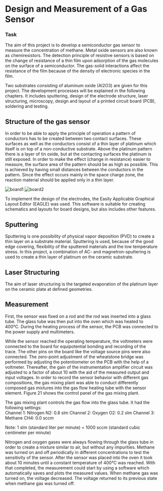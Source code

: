 # Design and Measurement of a Gas Sensor

### Task

The aim of this project is to develop a semiconductor gas sensor to measure the concentration of methane. Metal oxide sensors are also known as chemiresistors. The detection principle of resistive sensors is based on the change of resistance of a thin film upon adsorption of the gas molecules on the surface of a semiconductor. The gas-solid interactions affect the resistance of the film because of the density of electronic species in the film.

Two substrates consisting of aluminum oxide (Al2O3) are given for this project. The development processes will be explained in the following chapters. It includes sputtering, design of the electrode structure, laser structuring, microscopy, design and layout of a printed circuit board (PCB), soldering and testing.

## Structure of the gas sensor

In order to be able to apply the principle of operation a pattern of conductors has to be created between two contact surfaces. These surfaces as well as the conductors consist of a thin layer of platinum which itself is on top of a non-conductive substrate. Above the platinum pattern there is a layer of tin oxide, but at the contacting surfaces the platinum is still exposed. In order to make the effect (change in resistance) easier to measure, the surface area of the pattern should be as high as possible. This is achieved by having small distances between the conductors in the pattern. Since the effect occurs mainly in the space charge zone, the reaction material should be applied only in a thin layer.

![board1](https://user-images.githubusercontent.com/38221793/60840818-9bc29180-a1d0-11e9-91a6-efcbbbee4227.png)       ![board2](https://user-images.githubusercontent.com/38221793/60840819-9bc29180-a1d0-11e9-8168-428a28e15f93.png)

To implement the design of the electrodes, the Easily Applicable Graphical Layout Editor (EAGLE) was used. This software is suitable for creating schematics and layouts for board designs, but also includes other features.

## Sputtering
Sputtering is one possibility of physical vapor deposition (PVD) to create a thin layer on a substrate material. Sputtering is used, because of the good edge covering, flexibility of the sputtered materials and the low temperature stress. In this project, a combination of AC- and magnetron-sputtering is used to create a thin layer of platinum on the ceramic substrate.

## Laser Structuring
The aim of laser structuring is the targeted evaporation of the platinum layer on the ceramic plate at defined geometries.

## Measurement
First, the sensor was fixed on a rod and the rod was inserted into a glass tube. The glass tube was then put into the oven which was heated to 400°C. During the heating process of the sensor, the PCB was connected to the power supply and multimeters. 

While the sensor reached the operating temperature, the voltmeters were connected to the board for equipotential bonding and recording of the trace. The other pins on the board like the voltage source pins were also connected. The zero-point adjustment of the wheatstone bridge was performed by adjusting the potentiometer on the PCB with the help of a voltmeter. Thereafter, the gain of the instrumentation amplifier circuit was adjusted to a factor of about 10 with the aid of the measured output and input voltages. In order to record the sensor behavior with different gas compositions, the gas mixing plant was able to conduct differently composed gas mixtures into the gas flow heating tube with the sensor element. Figure 21 shows the control panel of the gas mixing plant. 

The gas mixing plant controls the gas flow into the glass tube. It had the following settings:  
Channel 1: Nitrogen N2: 0.8 slm 
Channel 2: Oxygen O2: 0.2 slm 
Channel 3: Methane CH4: 0.0 sccm 

Note: 1 slm (standard liter per minute) = 1000 sccm (standard cubic centimeter per minute)

Nitrogen and oxygen gases were always flowing through the glass tube in order to create a mixture similar to air, but without any impurities. Methane was turned on and off periodically in different concentrations to test the sensitivity of the sensor. After the sensor was placed into the oven it took about 10 minutes until a constant temperature of 400°C was reached. With that completed, the measurement could start by using a software which automatically saves and plots the measured values. When methane gas was turned on, the voltage decreased. The voltage returned to its previous state when methane gas was turned off.


